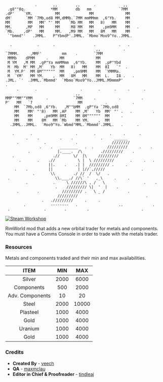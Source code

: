  ```                          
              .       ,,        ,,      .            ,,  
  .g8""8q.           *MM        db   mm            `7MM  
.dP'    `YM.          MM             MM              MM  
dM'      `MM `7Mb,od8 MM,dMMb.`7MM mmMMmm  ,6"Yb.    MM  
MM        MM   MM' "' MM    `Mb MM   MM   8)   MM    MM  
MM.      ,MP   MM     MM     M8 MM   MM    ,pm9MM    MM   .  
`Mb.    ,dP'   MM     MM.   ,M9 MM   MM   8M   MM    MM  
  `"bmmd"'   .JMML.   P^YbmdP'.JMML. `Mbmo`Moo9^Yo..JMML.

   .           .      .                 .          .   .                
                                         ,,          .  
`7MMM.     ,MMF'         mm    .       `7MM         
  MMMb    dPMM     .     MM              MM         
  M YM   ,M MM  .gP"Ya mmMMmm  ,6"Yb.    MM  ,pP"Ybd
  M  Mb  M' MM ,M'   Yb  MM   8)   MM    MM  8I   `"  .  
  M  YM.P'  MM 8M""""""  MM    ,pm9MM    MM  `YMMMa.
  M  `YM'   MM YM.    ,  MM   8M   MM    MM  L.   I8 .   .  
.JML. `'  .JMML.`Mbmmd'  `Mbmo`Moo9^Yo..JMML.M9mmmP'
 .  
      .       .                   .       .      .     .      .                                   
                                ,,                 
MMP""MM""YMM      .           `7MM     .          .         .  
P'   MM   `7                    MM          .           .  
     MM  `7Mb,od8 ,6"Yb.   ,M""bMM  .gP"Ya `7Mb,od8
     MM    MM' "'8)   MM ,AP    MM ,M'   Yb  MM' "' .   .         .  
     MM    MM     ,pm9MM 8MI    MM 8M""""""  MM     .  
     MM    MM    8M   MM `Mb    MM YM.    ,  MM    
   .JMML..JMML.  `Moo9^Yo.`Wbmd"MML.`Mbmmd'.JMML.   .      .  
                                                   
    .       .                   .       .      .     .      .
          .    .         .    .            .     ______
      .           .             .               ////////
                .    .   ________   .  .      /////////     .    .
           .            |.____.  /\        ./////////    .
    .                 .//      \/  |\     /////////
       .       .    .//          \ |  \ /////////       .     .   .
                    ||.    .    .| |  ///////// .     .
     .    .         ||           | |//`,/////                .
             .       \\        ./ //  /  \/   .
  .                    \\.___./ //\` '   ,_\     .     .
          .           .     \ //////\ , /   \                 .    .
                       .    ///////// \|  '  |    .
      .        .          ///////// .   \ _ /          .
                        /////////                              .
                 .   ./////////     .     .
         .           --------   .                  ..             .
  .               .        .         .                       .

```

[![Steam Workshop](https://img.shields.io/badge/Steam%20Workshop-green?style=flat)](https://steamcommunity.com/sharedfiles/filedetails/?id=1855069167)

RimWorld mod that adds a new orbital trader for metals and components. You must have a Comms Console in order to trade with the metals trader.

### Resources

Metals and components traded and their min and max availabilities.

|       ITEM      |  MIN  |  MAX  |
|:---------------:|:-----:|:-----:|
|      Silver     |  2000 |  6000 |
|    Components   |  500  |  2000 |
| Adv. Components |   10  |   20  |
|      Steel      |  2000 | 10000 |
|     Plasteel    |  1000 |  4000 |
|       Gold      |  1000 |  4000 |
|     Uranium     |  1000 |  4000 |
|       Gold      |  1000 |  4000 |

### Credits

- **Created By** - [veech](https://github.com/veech)
- **QA** - [maxmclau](https://github.com/maxmclau)
- **Editor in Chief & Proofreader** - [tindleaj](https://github.com/tindleaj)

